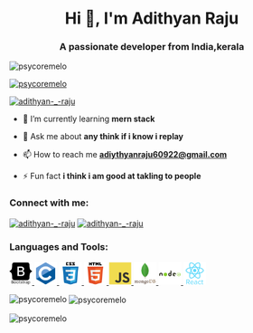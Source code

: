 <h1 align="center">Hi 👋, I'm Adithyan Raju</h1>
<h3 align="center">A passionate developer from India,kerala</h3>

<p align="left"> <img src="https://komarev.com/ghpvc/?username=psycoremelo&label=Profile%20views&color=0e75b6&style=flat" alt="psycoremelo" /> </p>

<p align="left"> <a href="https://github.com/ryo-ma/github-profile-trophy"><img src="https://github-profile-trophy.vercel.app/?username=psycoremelo" alt="psycoremelo" /></a> </p>

<p align="left"> <a href="https://twitter.com/adithyan-_-raju" target="blank"><img src="https://img.shields.io/twitter/follow/adithyan-_-raju?logo=twitter&style=for-the-badge" alt="adithyan-_-raju" /></a> </p>

- 🌱 I’m currently learning **mern stack**

- 💬 Ask me about **any think if i know i replay**

- 📫 How to reach me **adiythyanraju60922@gmail.com**

- ⚡ Fun fact **i think i am good at takling to people**

<h3 align="left">Connect with me:</h3>
<p align="left">
<a href="https://twitter.com/adithyan-_-raju" target="blank"><img align="center" src="https://raw.githubusercontent.com/rahuldkjain/github-profile-readme-generator/master/src/images/icons/Social/twitter.svg" alt="adithyan-_-raju" height="30" width="40" /></a>
<a href="https://instagram.com/adithyan-_-raju" target="blank"><img align="center" src="https://raw.githubusercontent.com/rahuldkjain/github-profile-readme-generator/master/src/images/icons/Social/instagram.svg" alt="adithyan-_-raju" height="30" width="40" /></a>
</p>

<h3 align="left">Languages and Tools:</h3>
<p align="left"> <a href="https://getbootstrap.com" target="_blank" rel="noreferrer"> <img src="https://raw.githubusercontent.com/devicons/devicon/master/icons/bootstrap/bootstrap-plain-wordmark.svg" alt="bootstrap" width="40" height="40"/> </a> <a href="https://www.cprogramming.com/" target="_blank" rel="noreferrer"> <img src="https://raw.githubusercontent.com/devicons/devicon/master/icons/c/c-original.svg" alt="c" width="40" height="40"/> </a> <a href="https://www.w3schools.com/css/" target="_blank" rel="noreferrer"> <img src="https://raw.githubusercontent.com/devicons/devicon/master/icons/css3/css3-original-wordmark.svg" alt="css3" width="40" height="40"/> </a> <a href="https://www.w3.org/html/" target="_blank" rel="noreferrer"> <img src="https://raw.githubusercontent.com/devicons/devicon/master/icons/html5/html5-original-wordmark.svg" alt="html5" width="40" height="40"/> </a> <a href="https://developer.mozilla.org/en-US/docs/Web/JavaScript" target="_blank" rel="noreferrer"> <img src="https://raw.githubusercontent.com/devicons/devicon/master/icons/javascript/javascript-original.svg" alt="javascript" width="40" height="40"/> </a> <a href="https://www.mongodb.com/" target="_blank" rel="noreferrer"> <img src="https://raw.githubusercontent.com/devicons/devicon/master/icons/mongodb/mongodb-original-wordmark.svg" alt="mongodb" width="40" height="40"/> </a> <a href="https://nodejs.org" target="_blank" rel="noreferrer"> <img src="https://raw.githubusercontent.com/devicons/devicon/master/icons/nodejs/nodejs-original-wordmark.svg" alt="nodejs" width="40" height="40"/> </a> <a href="https://reactjs.org/" target="_blank" rel="noreferrer"> <img src="https://raw.githubusercontent.com/devicons/devicon/master/icons/react/react-original-wordmark.svg" alt="react" width="40" height="40"/> </a> </p>

<p><img align="left" src="https://github-readme-stats.vercel.app/api/top-langs?username=psycoremelo&show_icons=true&locale=en&layout=compact" alt="psycoremelo" /></p>

<p>&nbsp;<img align="center" src="https://github-readme-stats.vercel.app/api?username=psycoremelo&show_icons=true&locale=en" alt="psycoremelo" /></p>

<p><img align="center" src="https://github-readme-streak-stats.herokuapp.com/?user=psycoremelo&" alt="psycoremelo" /></p>
